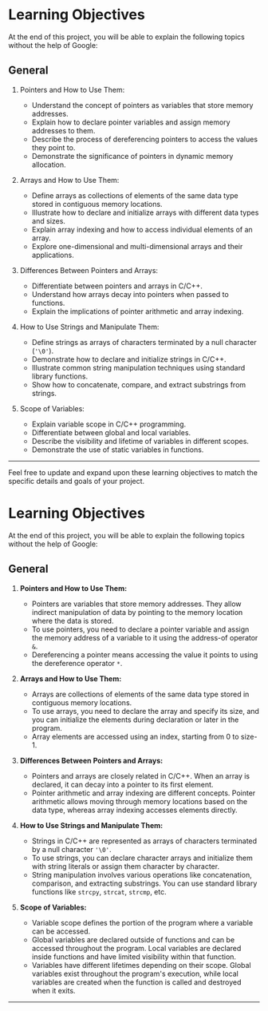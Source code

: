 # Learning Objectives

At the end of this project, you will be able to explain the following topics without the help of Google:

## General

1. Pointers and How to Use Them:
   - Understand the concept of pointers as variables that store memory addresses.
   - Explain how to declare pointer variables and assign memory addresses to them.
   - Describe the process of dereferencing pointers to access the values they point to.
   - Demonstrate the significance of pointers in dynamic memory allocation.

2. Arrays and How to Use Them:
   - Define arrays as collections of elements of the same data type stored in contiguous memory locations.
   - Illustrate how to declare and initialize arrays with different data types and sizes.
   - Explain array indexing and how to access individual elements of an array.
   - Explore one-dimensional and multi-dimensional arrays and their applications.

3. Differences Between Pointers and Arrays:
   - Differentiate between pointers and arrays in C/C++.
   - Understand how arrays decay into pointers when passed to functions.
   - Explain the implications of pointer arithmetic and array indexing.

4. How to Use Strings and Manipulate Them:
   - Define strings as arrays of characters terminated by a null character (`'\0'`).
   - Demonstrate how to declare and initialize strings in C/C++.
   - Illustrate common string manipulation techniques using standard library functions.
   - Show how to concatenate, compare, and extract substrings from strings.

5. Scope of Variables:
   - Explain variable scope in C/C++ programming.
   - Differentiate between global and local variables.
   - Describe the visibility and lifetime of variables in different scopes.
   - Demonstrate the use of static variables in functions.

---

Feel free to update and expand upon these learning objectives to match the specific details and goals of your project.
# Learning Objectives

At the end of this project, you will be able to explain the following topics without the help of Google:

## General

1. **Pointers and How to Use Them:**
   - Pointers are variables that store memory addresses. They allow indirect manipulation of data by pointing to the memory location where the data is stored.
   - To use pointers, you need to declare a pointer variable and assign the memory address of a variable to it using the address-of operator `&`.
   - Dereferencing a pointer means accessing the value it points to using the dereference operator `*`.

2. **Arrays and How to Use Them:**
   - Arrays are collections of elements of the same data type stored in contiguous memory locations.
   - To use arrays, you need to declare the array and specify its size, and you can initialize the elements during declaration or later in the program.
   - Array elements are accessed using an index, starting from 0 to size-1.

3. **Differences Between Pointers and Arrays:**
   - Pointers and arrays are closely related in C/C++. When an array is declared, it can decay into a pointer to its first element.
   - Pointer arithmetic and array indexing are different concepts. Pointer arithmetic allows moving through memory locations based on the data type, whereas array indexing accesses elements directly.

4. **How to Use Strings and Manipulate Them:**
   - Strings in C/C++ are represented as arrays of characters terminated by a null character `'\0'`.
   - To use strings, you can declare character arrays and initialize them with string literals or assign them character by character.
   - String manipulation involves various operations like concatenation, comparison, and extracting substrings. You can use standard library functions like `strcpy`, `strcat`, `strcmp`, etc.

5. **Scope of Variables:**
   - Variable scope defines the portion of the program where a variable can be accessed.
   - Global variables are declared outside of functions and can be accessed throughout the program. Local variables are declared inside functions and have limited visibility within that function.
   - Variables have different lifetimes depending on their scope. Global variables exist throughout the program's execution, while local variables are created when the function is called and destroyed when it exits.
   
---